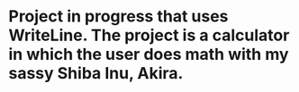 # Project in progress that uses WriteLine. The project is a calculator in which the user does math with my sassy Shiba Inu, Akira. 
